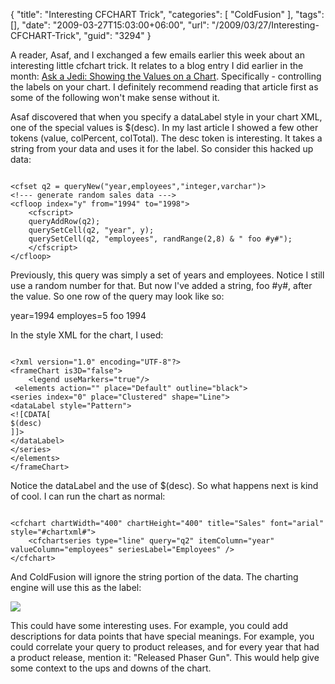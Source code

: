 {
	"title": "Interesting CFCHART Trick",
	"categories": [
		"ColdFusion"
	],
	"tags": [],
	"date": "2009-03-27T15:03:00+06:00",
	"url": "/2009/03/27/Interesting-CFCHART-Trick",
	"guid": "3294"
}

A reader, Asaf, and I exchanged a few emails earlier this week about an interesting little cfchart trick. It relates to a blog entry I did earlier in the month: <a href="http://www.raymondcamden.com/index.cfm/2009/3/6/Ask-a-Jedi-Showing-the-values-on-a-chart">Ask a Jedi: Showing the Values on a Chart</a>. Specifically - controlling the labels on your chart. I definitely recommend reading that article first as some of the following won't make sense without it.
<!--more-->
Asaf discovered that when you specify a dataLabel style in your chart XML, one of the special values is $(desc). In my last article I showed a few other tokens (value, colPercent, colTotal). The desc token is interesting. It takes a string from your data and uses it for the label. So consider this hacked up data:

<code>
&lt;cfset q2 = queryNew("year,employees","integer,varchar")&gt;
&lt;!--- generate random sales data ---&gt;
&lt;cfloop index="y" from="1994" to="1998"&gt;
	&lt;cfscript&gt;
	queryAddRow(q2);
	querySetCell(q2, "year", y);
	querySetCell(q2, "employees", randRange(2,8) & " foo #y#");
	&lt;/cfscript&gt;
&lt;/cfloop&gt;
</code>

Previously, this query was simply a set of years and employees. Notice I still use a random number for that. But now I've added a string, foo #y#, after the value. So one row of the query may look like so:

year=1994
employes=5 foo 1994

In the style XML for the chart, I used:

<code>
&lt;?xml version="1.0" encoding="UTF-8"?&gt;
&lt;frameChart is3D="false"&gt;
	&lt;legend useMarkers="true"/&gt;
 &lt;elements action="" place="Default" outline="black"&gt;	
&lt;series index="0" place="Clustered" shape="Line"&gt;
&lt;dataLabel style="Pattern"&gt;
&lt;![CDATA[
$(desc)
]]&gt;
&lt;/dataLabel&gt;
&lt;/series&gt;
&lt;/elements&gt;
&lt;/frameChart&gt;
</code>

Notice the dataLabel and the use of $(desc). So what happens next is kind of cool. I can run the chart as normal:

<code>
&lt;cfchart chartWidth="400" chartHeight="400" title="Sales" font="arial" style="#chartxml#"&gt;
	&lt;cfchartseries type="line" query="q2" itemColumn="year" valueColumn="employees" seriesLabel="Employees" /&gt;
&lt;/cfchart&gt;
</code>

And ColdFusion will ignore the string portion of the data. The charting engine will use this as the label:

<img src="http://static.raymondcamden.com/images/cfjedi//Picture 146.png">

This could have some interesting uses. For example, you could add descriptions for data points that have special meanings. For example, you could correlate your query to product releases, and for every year that had a product release, mention it: "Released Phaser Gun". This would help give some context to the ups and downs of the chart.